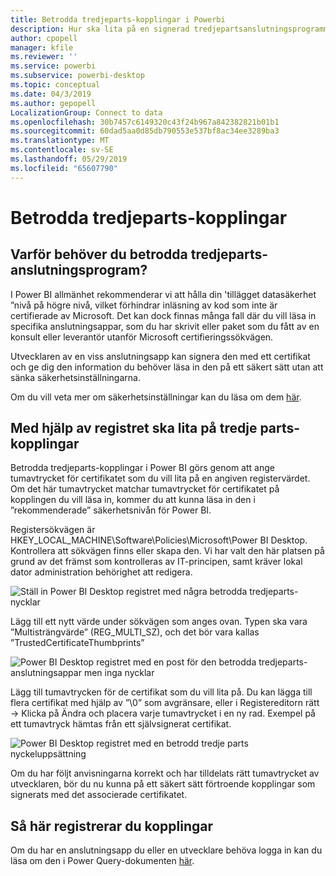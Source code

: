 ```yaml
---
title: Betrodda tredjeparts-kopplingar i Powerbi
description: Hur ska lita på en signerad tredjepartsanslutningsprogrammet i Power BI
author: cpopell
manager: kfile
ms.reviewer: ''
ms.service: powerbi
ms.subservice: powerbi-desktop
ms.topic: conceptual
ms.date: 04/3/2019
ms.author: gepopell
LocalizationGroup: Connect to data
ms.openlocfilehash: 30b7457c6149320c43f24b967a842382821b01b1
ms.sourcegitcommit: 60dad5aa0d85db790553e537bf8ac34ee3289ba3
ms.translationtype: MT
ms.contentlocale: sv-SE
ms.lasthandoff: 05/29/2019
ms.locfileid: "65607790"
---
```

# <a name="trusting-third-party-connectors"></a>Betrodda tredjeparts-kopplingar

## <a name="why-do-you-need-trusted-third-party-connectors"></a>Varför behöver du betrodda tredjeparts-anslutningsprogram?

I Power BI allmänhet rekommenderar vi att hålla din 'tillägget datasäkerhet ”nivå på högre nivå, vilket förhindrar inläsning av kod som inte är certifierade av Microsoft. Det kan dock finnas många fall där du vill läsa in specifika anslutningsappar, som du har skrivit eller paket som du fått av en konsult eller leverantör utanför Microsoft certifieringssökvägen.

Utvecklaren av en viss anslutningsapp kan signera den med ett certifikat och ge dig den information du behöver läsa in den på ett säkert sätt utan att sänka säkerhetsinställningarna.

Om du vill veta mer om säkerhetsinställningar kan du läsa om dem [här](https://docs.microsoft.com/power-bi/desktop-connector-extensibility).

## <a name="using-the-registry-to-trust-third-party-connectors"></a>Med hjälp av registret ska lita på tredje parts-kopplingar

Betrodda tredjeparts-kopplingar i Power BI görs genom att ange tumavtrycket för certifikatet som du vill lita på en angiven registervärdet. Om det här tumavtrycket matchar tumavtrycket för certifikatet på kopplingen du vill läsa in, kommer du att kunna läsa in den i ”rekommenderade” säkerhetsnivån för Power BI. 

Registersökvägen är HKEY_LOCAL_MACHINE\Software\Policies\Microsoft\Power BI Desktop. Kontrollera att sökvägen finns eller skapa den. Vi har valt den här platsen på grund av det främst som kontrolleras av IT-principen, samt kräver lokal dator administration behörighet att redigera. 

![Ställ in Power BI Desktop registret med några betrodda tredjeparts-nycklar](media/desktop-trusted-third-party-connectors/desktoptrustedthird1.png)

Lägg till ett nytt värde under sökvägen som anges ovan. Typen ska vara ”Multisträngvärde” (REG_MULTI_SZ), och det bör vara kallas ”TrustedCertificateThumbprints” 

![Power BI Desktop registret med en post för den betrodda tredjeparts-anslutningsappar men inga nycklar](media/desktop-trusted-third-party-connectors/desktoptrustedthird2.png)

Lägg till tumavtrycken för de certifikat som du vill lita på. Du kan lägga till flera certifikat med hjälp av ”\0” som avgränsare, eller i Registereditorn rätt -> Klicka på Ändra och placera varje tumavtrycket i en ny rad. Exempel på ett tumavtryck hämtas från ett självsignerat certifikat. 

 ![Power BI Desktop registret med en betrodd tredje parts nyckeluppsättning](media/desktop-trusted-third-party-connectors/desktoptrustedthird3.png)

Om du har följt anvisningarna korrekt och har tilldelats rätt tumavtrycket av utvecklaren, bör du nu kunna på ett säkert sätt förtroende kopplingar som signerats med det associerade certifikatet.

## <a name="how-to-sign-connectors"></a>Så här registrerar du kopplingar

Om du har en anslutningsapp du eller en utvecklare behöva logga in kan du läsa om den i Power Query-dokumenten [här](https://docs.microsoft.com/power-query/handlingconnectorsigning).
